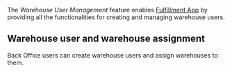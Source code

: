 





The *Warehouse User Management* feature enables [Fulfillment App](/docs/pbc/all/warehouse-management-system/{{page.version}}/unified-commerce/fulfillment-app-overview.html) by providing all the functionalities for creating and managing warehouse users.


## Warehouse user and warehouse assignment

Back Office users can create warehouse users and assign warehouses to them.
